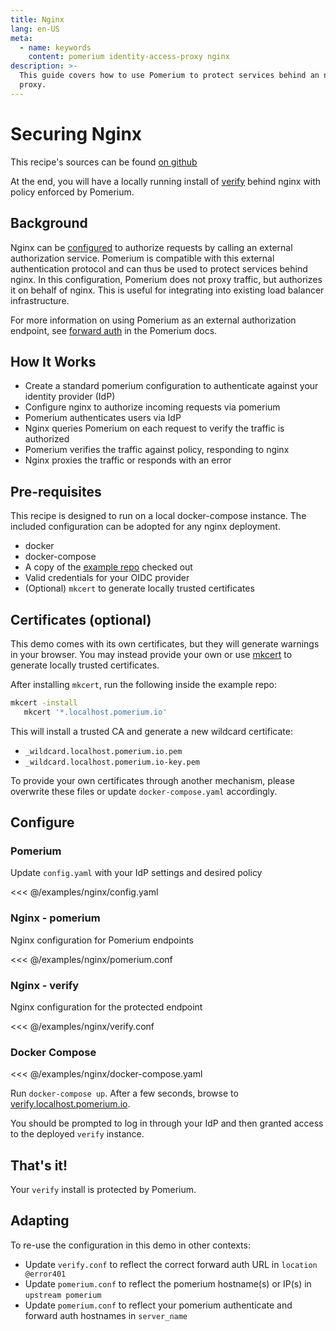 ```yaml
---
title: Nginx
lang: en-US
meta:
  - name: keywords
    content: pomerium identity-access-proxy nginx
description: >-
  This guide covers how to use Pomerium to protect services behind an nginx
  proxy.
---
```


# Securing Nginx

This recipe's sources can be found [on github](https://github.com/pomerium/pomerium/tree/master/examples/nginx)

At the end, you will have a locally running install of [verify](https://verify.pomerium.com/) behind nginx with policy enforced by Pomerium.

## Background

Nginx can be [configured](https://docs.nginx.com/nginx/admin-guide/security-controls/configuring-subrequest-authentication/) to authorize requests by calling an external authorization service. Pomerium is compatible with this external authentication protocol and can thus be used to protect services behind nginx. In this configuration, Pomerium does not proxy traffic, but authorizes it on behalf of nginx. This is useful for integrating into existing load balancer infrastructure.

For more information on using Pomerium as an external authorization endpoint, see [forward auth](https://www.pomerium.com/reference/#forward-auth) in the Pomerium docs.

## How It Works

- Create a standard pomerium configuration to authenticate against your identity provider (IdP)
- Configure nginx to authorize incoming requests via pomerium
- Pomerium authenticates users via IdP
- Nginx queries Pomerium on each request to verify the traffic is authorized
- Pomerium verifies the traffic against policy, responding to nginx
- Nginx proxies the traffic or responds with an error

## Pre-requisites

This recipe is designed to run on a local docker-compose instance. The included configuration can be adopted for any nginx deployment.

- docker
- docker-compose
- A copy of the [example repo](https://github.com/pomerium/pomerium/tree/master/examples/nginx) checked out
- Valid credentials for your OIDC provider
- (Optional) `mkcert` to generate locally trusted certificates

## Certificates (optional)

This demo comes with its own certificates, but they will generate warnings in your browser. You may instead provide your own or use [mkcert](https://github.com/FiloSottile/mkcert) to generate locally trusted certificates.

After installing `mkcert`, run the following inside the example repo:

```bash
mkcert -install
   mkcert '*.localhost.pomerium.io'
```

This will install a trusted CA and generate a new wildcard certificate:

- `_wildcard.localhost.pomerium.io.pem`
- `_wildcard.localhost.pomerium.io-key.pem`

To provide your own certificates through another mechanism, please overwrite these files or update `docker-compose.yaml` accordingly.

## Configure

### Pomerium

Update `config.yaml` with your IdP settings and desired policy

<<< @/examples/nginx/config.yaml

### Nginx - pomerium

Nginx configuration for Pomerium endpoints

<<< @/examples/nginx/pomerium.conf

### Nginx - verify

Nginx configuration for the protected endpoint

<<< @/examples/nginx/verify.conf

### Docker Compose

<<< @/examples/nginx/docker-compose.yaml

Run `docker-compose up`. After a few seconds, browse to [verify.localhost.pomerium.io](https://verify.localhost.pomerium.io).

You should be prompted to log in through your IdP and then granted access to the deployed `verify` instance.

## That's it!

Your `verify` install is protected by Pomerium.

## Adapting

To re-use the configuration in this demo in other contexts:

- Update `verify.conf` to reflect the correct forward auth URL in `location @error401`
- Update `pomerium.conf` to reflect the pomerium hostname(s) or IP(s) in `upstream pomerium`
- Update `pomerium.conf` to reflect your pomerium authenticate and forward auth hostnames in `server_name`
